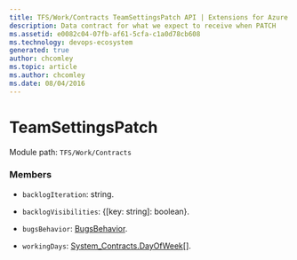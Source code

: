 ```yaml
---
title: TFS/Work/Contracts TeamSettingsPatch API | Extensions for Azure DevOps Services
description: Data contract for what we expect to receive when PATCH
ms.assetid: e0082c04-07fb-af61-5cfa-c1a0d78cb608
ms.technology: devops-ecosystem
generated: true
author: chcomley
ms.topic: article
ms.author: chcomley
ms.date: 08/04/2016
---
```


# TeamSettingsPatch

Module path: `TFS/Work/Contracts`

### Members

- `backlogIteration`: string.

- `backlogVisibilities`: {[key: string]: boolean}.

- `bugsBehavior`: [BugsBehavior](../../../TFS/Work/Contracts/BugsBehavior.md).

- `workingDays`: [System_Contracts.DayOfWeek](../../../VSS/Common/Contracts/System/DayOfWeek.md)[].
